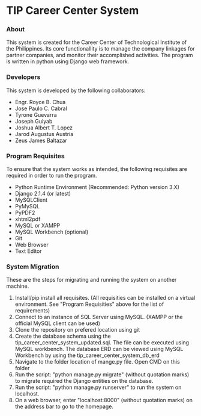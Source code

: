 <h1>TIP Career Center System</h1>

<h3>About</h3>
<p>This system is created for the Career Center of Technological Institute of the Philippines. Its core functionallity is to manage the company linkages for partner companies, and monitor their accomplished activities. The program is written in python using Django web framework.</p>

<h3>Developers</h3>
<p>This system is developed by the following collaborators:</p>
<ul>
  <li>Engr. Royce B. Chua</li>
  <li>Jose Paulo C. Cabral</li>
  <li>Tyrone Guevarra</li>
  <li>Joseph Guiyab</li>
  <li>Joshua Albert T. Lopez</li>
  <li>Jarod Augustus Austria</li>
  <li>Zeus James Baltazar</li>
</ul>

<h3>Program Requisites</h3>
<p>To ensure that the system works as intended, the following requisites are required in order to run the program.</p>
<ul>
  <li>Python Runtime Environment (Recommended: Python version 3.X)</li>
  <li>Django 2.1.4 (or latest)</li>
  <li>MySQLClient</li>
  <li>PyMySQL</li>
  <li>PyPDF2</li>
  <li>xhtml2pdf</li>
  <li>MySQL or XAMPP</li>
  <li>MySQL Workbench (optional)</li>
  <li>Git</li>
  <li>Web Browser</li>
  <li>Text Editor</li>
</ul>
  
<h3>System Migration</h3>
<p>These are the steps for migrating and running the system on another machine.</p>
<ol>
  <li>Install/pip install all requisites. (All requisities can be installed on a virtual environment. See "Program Requisities" above for the list of requirements)</li>
  <li>Connect to an instance of SQL Server using MySQL. (XAMPP or the official MySQL client can be used)</li>
  <li>Clone the repository on prefered location using git</li>
  <li>Create the database schema using the tip_career_center_system_updated.sql. The file can be executed using MySQL workbench. The database ERD can be viewed using MySQL Workbench by using the tip_career_center_system_db_erd</li>
  <li>Navigate to the folder location of mange.py file. Open CMD on this folder</li>
  <li>Run the script: "python manage.py migrate" (without quotation marks) to migrate required the Django entities on the database.</li>
  <li>Run the script: "python manage.py runserver" to run the system on localhost.</li>
  <li>On a web browser, enter "localhost:8000" (without quotation marks) on the address bar to go to the homepage.</li>
</ol>
